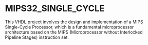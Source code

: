 # MIPS32_SINGLE_CYCLE
This VHDL project involves the design and implementation of a MIPS Single-Cycle Processor, which is a fundamental microprocessor architecture based on the MIPS (Microprocessor without Interlocked Pipeline Stages) instruction set.

